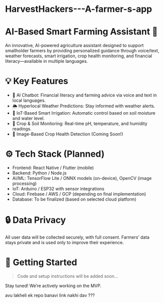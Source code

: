 # HarvestHackers---A-farmer-s-app


# AI-Based Smart Farming Assistant 🌱

An innovative, AI-powered agriculture assistant designed to support smallholder farmers by providing personalized guidance through voice/text, weather forecasts, smart irrigation, crop health monitoring, and financial literacy—available in multiple languages.

# 💡 Key Features

- 🧠 AI Chatbot: Financial literacy and farming advice via voice and text in local languages.
- 🌦 Hyperlocal Weather Predictions: Stay informed with weather alerts.
- 🚰 IoT-Based Smart Irrigation: Automatic control based on soil moisture and water level.
- 🌾 Crop & Soil Monitoring: Real-time pH, temperature, and humidity readings.
- 📸 Image-Based Crop Health Detection (Coming Soon!)

# ⚙ Tech Stack (Planned)

- Frontend: React Native / Flutter (mobile)
- Backend: Python / Node.js
- AI/ML: TensorFlow Lite / ONNX models (on-device), OpenCV (image processing)
- IoT: Arduino / ESP32 with sensor integrations
- Cloud: Firebase / AWS / GCP (depending on final implementation)
- Database: To be finalized (based on selected cloud platform)

# 🔒 Data Privacy

All user data will be collected securely, with full consent. Farmers’ data stays private and is used only to improve their experience.

# 🚀 Getting Started

> Code and setup instructions will be added soon...

Stay tuned! We’re actively working on the MVP.


avu lakheli ek repo banavi link nakhi dav ???